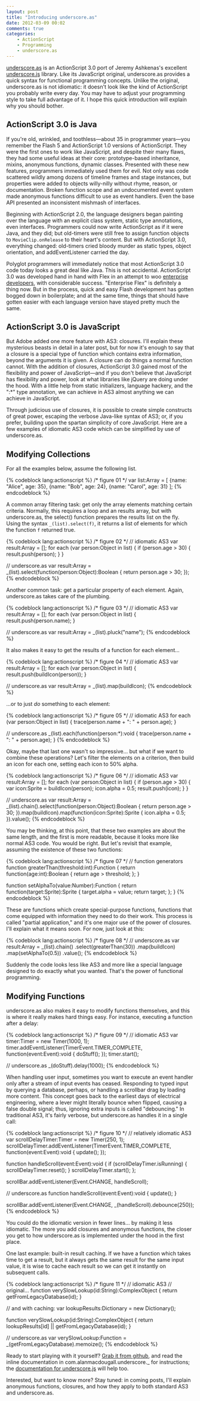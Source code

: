 ```yaml
---
layout: post
title: "Introducing underscore.as"
date: 2012-03-09 00:02
comments: true
categories: 
    - ActionScript
    - Programming
    - underscore.as
---
```


[underscore.as](http://www.github.com/amacdougall/underscore.as) is an
ActionScript 3.0 port of Jeremy Ashkenas's excellent
[underscore.js](http://documentcloud.github.com/underscore/) library. Like its
JavaScript original, underscore.as provides a quick syntax for functional
programming concepts. Unlike the original, underscore.as is not idiomatic: it
doesn't look like the kind of ActionScript you probably write every day. You
may have to adjust your programming style to take full advantage of it. I hope
this quick introduction will explain why you should bother.

<!-- more -->

## ActionScript 3.0 is Java

If you're old, wrinkled, and toothless&#8212;about 35 in programmer
years&#8212;you remember the Flash 5 and ActionScript 1.0 versions of
ActionScript. They were the first ones to work like JavaScript, and despite
their many flaws, they had some useful ideas at their core: prototype-based
inheritance, mixins, anonymous functions, dynamic classes. Presented with
these new features, programmers immediately used them for evil. Not only was
code scattered wildly among dozens of timeline frames and stage instances, but
properties were added to objects willy-nilly without rhyme, reason, or
documentation. Broken function scope and an undocumented event system made
anonymous functions difficult to use as event handlers. Even the base API
presented an inconsistent mishmash of interfaces.

Beginning with ActionScript 2.0, the language designers began painting over
the language with an explicit class system, static type annotations, even
interfaces. Programmers could now write ActionScript as if it were Java, and
they did; but old-timers were still free to assign function objects to
`MovieClip.onRelease` to their heart's content. But with ActionScript 3.0,
everything changed: old-timers cried bloody murder as static types, object
orientation, and addEventListener carried the day.

Polyglot programmers will immediately notice that most ActionScript 3.0 code
today looks a great deal like Java. This is not accidental. ActionScript 3.0 was
developed hand in hand with Flex in an attempt to woo
[enterprise developers](http://www.thedailywtf.com), with considerable success.
"Enterprise Flex" is definitely a thing now. But in the process, quick and easy
Flash development has gotten bogged down in boilerplate; and at the same time,
things that should have gotten easier with each language version have stayed
pretty much the same.

## ActionScript 3.0 is JavaScript

But Adobe added one more feature with AS3: closures. I'll explain these
mysterious beasts in detail in a later post, but for now it's enough to say
that a closure is a special type of function which contains extra information,
beyond the arguments it is given. A closure can do things a normal function
cannot. With the addition of closures, ActionScript 3.0 gained most of the
flexibility and power of JavaScript&#8212;and if you don't believe that
JavaScript has flexibility and power, look at what libraries like jQuery are
doing under the hood. With a little help from static initializers, language
hackery, and the ":\*" type annotation, we can achieve in AS3 almost anything
we can achieve in JavaScript.

Through judicious use of closures, it is possible to create simple constructs
of great power, escaping the verbose Java-like syntax of AS3; or, if you
prefer, building upon the spartan simplicity of core JavaScript. Here are a
few examples of idiomatic AS3 code which can be simplified by use of
underscore.as.

## Modifying Collections

For all the examples below, assume the following list.

{% codeblock lang:actionscript %}
/* figure 01 */
var list:Array = [
  {name: "Alice", age: 35},
  {name: "Bob", age: 24},
  {name: "Carol", age: 31}
];
{% endcodeblock %}

A common array filtering task: get only the array elements matching certain
criteria. Normally, this requires a loop and an results array, but with
underscore.as, the select() function prepares the results list on the fly. Using
the syntax `_(list).select(f)`, it returns a list of elements for which the
function `f` returned true.

{% codeblock lang:actionscript %}
/* figure 02 */
// idiomatic AS3
var result:Array = [];
for each (var person:Object in list) {
  if (person.age > 30) {
    result.push(person);
  }
}

// underscore.as
var result:Array = _(list).select(function(person:Object):Boolean {
  return person.age > 30;
});
{% endcodeblock %}

Another common task: get a particular property of each element. Again,
underscore.as takes care of the plumbing.

{% codeblock lang:actionscript %}
/* figure 03 */
// idiomatic AS3
var result:Array = [];
for each (var person:Object in list) {
  result.push(person.name);
}

// underscore.as
var result:Array = _(list).pluck("name");
{% endcodeblock %}

It also makes it easy to get the results of a function for each element...

{% codeblock lang:actionscript %}
/* figure 04 */
// idiomatic AS3
var result:Array = [];
for each (var person:Object in list) {
  result.push(buildIcon(person));
}

// underscore.as
var result:Array = _(list).map(buildIcon);
{% endcodeblock %}

...or to just _do_ something to each element:

{% codeblock lang:actionscript %}
/* figure 05 */
// idiomatic AS3
for each (var person:Object in list) {
  trace(person.name + ": " + person.age);
}

// underscore.as
_(list).each(function(person:*):void {
  trace(person.name + ": " + person.age);
}
{% endcodeblock %}

Okay, maybe that last one wasn't so impressive... but what if we want to combine
these operations? Let's filter the elements on a criterion, then build an icon
for each one, setting each icon to 50% alpha.

{% codeblock lang:actionscript %}
/* figure 06 */
// idiomatic AS3
var result:Array = [];
for each (var person:Object in list) {
  if (person.age > 30) {
    var icon:Sprite = buildIcon(person);
    icon.alpha = 0.5;
    result.push(icon);
  }
}

// underscore.as
var result:Array = _(list).chain().select(function(person:Object):Boolean {
  return person.age > 30;
}).map(buildIcon).map(function(icon:Sprite):Sprite {
  icon.alpha = 0.5;
}).value();
{% endcodeblock %}

You may be thinking, at this point, that these two examples are about the same
length, and the first is more readable, because it looks more like normal AS3
code. You would be right. But let's revisit that example, assuming the
existence of these two functions:

{% codeblock lang:actionscript %}
/* figure 07 */
// function generators
function greaterThan(threshold:int):Function {
  return function(age:int):Boolean {
    return age > threshold;
  };
}

function setAlphaTo(value:Number):Function {
  return function(target:Sprite):Sprite {
    target.alpha = value;
    return target;
  };
}
{% endcodeblock %}

These are functions which create special-purpose functions, functions that
come equipped with information they need to do their work. This process is
called "partial application," and it's one major use of the power of closures.
I'll explain what it means soon. For now, just look at this:

{% codeblock lang:actionscript %}
/* figure 08 */
// underscore.as
var result:Array = _(list).chain()
  .select(greaterThan(30))
  .map(buildIcon)
  .map(setAlphaTo(0.5))
  .value();
{% endcodeblock %}

Suddenly the code looks less like AS3 and more like a special language designed
to do exactly what you wanted. That's the power of functional programming.

## Modifying Functions

underscore.as also makes it easy to modify functions themselves, and this is
where it really makes hard things easy. For instance, executing a function
after a delay:

{% codeblock lang:actionscript %}
/* figure 09 */
// idiomatic AS3
var timer:Timer = new Timer(1000, 1);
timer.addEventListener(TimerEvent.TIMER_COMPLETE,
  function(event:Event):void {
    doStuff();
  });
timer.start();

// underscore.as
_(doStuff).delay(1000);
{% endcodeblock %}

When handling user input, sometimes you want to execute an event handler only
after a stream of input events has ceased. Responding to typed input by querying
a database, perhaps, or handling a scrollbar drag by loading more content. This
concept goes back to the earliest days of electrical engineering, where a lever
might literally bounce when flipped, causing a false double signal; thus,
ignoring extra inputs is called "debouncing." In traditional AS3, it's fairly
verbose, but underscore.as handles it in a single call:

{% codeblock lang:actionscript %}
/* figure 10 */
// relatively idiomatic AS3
var scrollDelayTimer:Timer = new Timer(250, 1);
scrollDelayTimer.addEventListener(TimerEvent.TIMER_COMPLETE,
  function(event:Event):void {
    update();
  });

function handleScroll(event:Event):void {
  if (scrollDelayTimer.isRunning) {
    scrollDelayTimer.reset();
  }
  scrollDelayTimer.start();
};

scrollBar.addEventListener(Event.CHANGE, handleScroll);


// underscore.as
function handleScroll(event:Event):void {
  update();
}

scrollBar.addEventListener(Event.CHANGE, _(handleScroll).debounce(250));
{% endcodeblock %}

You could do the idiomatic version in fewer lines... by making it less
idiomatic. The more you add closures and anonymous functions, the closer you
get to how underscore.as is implemented under the hood in the first place.

One last example: built-in result caching. If we have a function which takes
time to get a result, but it always gets the same result for the same input
value, it is wise to cache each result so we can get it instantly on subsequent
calls.

{% codeblock lang:actionscript %}
/* figure 11 */
// idiomatic AS3
// original...
function verySlowLookup(id:String):ComplexObject {
  return getFromLegacyDatabase(id);
}

// and with caching:
var lookupResults:Dictionary = new Dictionary();

function verySlowLookup(id:String):ComplexObject {
  return lookupResults[id] || getFromLegacyDatabase(id);
}

// underscore.as
var verySlowLookup:Function = _(getFromLegacyDatabase).memoize();
{% endcodeblock %}

Ready to start playing with it yourself?
[Grab it from github](http://github.com/amacdougall/underscore.as),
and read the inline documentation in com.alanmacdougall.underscore.\_
for instructions; the
[documentation for underscore.js](http://documentcloud.github.com/underscore/)
will help too.

Interested, but want to know more? Stay tuned: in coming posts, I'll explain
anonymous functions, closures, and how they apply to both standard AS3 and
underscore.as.
